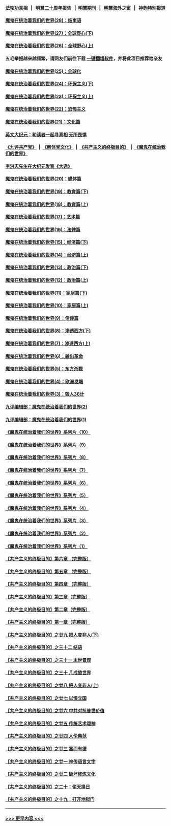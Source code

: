 #### [法轮功真相](https://github.com/gfw-breaker/truth/blob/master/README.md?t=0) &nbsp;&nbsp;|&nbsp;&nbsp; [明慧二十周年报告](https://github.com/gfw-breaker/mh-reports/blob/master/README.md?t=0) &nbsp;&nbsp;|&nbsp;&nbsp;[明慧期刊](https://github.com/gfw-breaker/mh-qikan) &nbsp;&nbsp;|&nbsp;&nbsp; [明慧海外之窗](https://github.com/gfw-breaker/mh-news/blob/master/README.md?t=0) &nbsp;&nbsp;|&nbsp;&nbsp; [神韵特别报道](https://github.com/gfw-breaker/mh-news/blob/master/shenyun.md?t=0)
#### [魔鬼在统治着我们的世界(28)：结束语](../pages/nsc422/n10936246.md?t=07192151) 
#### [魔鬼在统治着我们的世界(27)：全球野心(下)](../pages/nsc422/n10928319.md?t=07192151) 
#### [魔鬼在统治着我们的世界(26)：全球野心(上)](../pages/nsc422/n10900318.md?t=07192151) 
#### 五毛举报越来越频繁，请网友们前往下载 [一键翻墙软件](https://github.com/gfw-breaker/ssr-accounts)，并将此项目推荐给亲友
#### [魔鬼在统治着我们的世界(25)：全球化](../pages/nsc422/n10788205.md?t=07192151) 
#### [魔鬼在统治着我们的世界(24)：环保主义(下)](../pages/nsc422/n10695307.md?t=07192151) 
#### [魔鬼在统治着我们的世界(23)：环保主义(上)](../pages/nsc422/n10688613.md?t=07192151) 
#### [魔鬼在统治着我们的世界(22)：恐怖主义](../pages/nsc422/n10614727.md?t=07192151) 
#### [魔鬼在统治着我们的世界(21)：文化篇](../pages/nsc422/n10597706.md?t=07192151) 
#### [英文大纪元：和读者一起寻真相 无所畏惧](../pages/nsc422/n12542027.md?t=07192151) 
#### [《九评共产党》](https://github.com/begood0513/9ping.md/blob/master/README.md) &nbsp;|&nbsp; [《解体党文化》](../../../../jtdwh.md/blob/master/README.md)  &nbsp;|&nbsp; [《共产主义的终极目的》](../../../../gczydzjmd.md/blob/master/README.md) &nbsp;|&nbsp; [《魔鬼在统治我们的世界》](../../../../mgztzwmdsj.md/blob/master/README.md) 
#### [李洪志先生在大纪元发表《大选》](../pages/nsc422/n12534746.md?t=07192151) 
#### [魔鬼在统治着我们的世界(20)：媒体篇](../pages/nsc422/n10586579.md?t=07192151) 
#### [魔鬼在统治着我们的世界(19)：教育篇(下)](../pages/nsc422/n10564808.md?t=07192151) 
#### [魔鬼在统治着我们的世界(18)：教育篇(上)](../pages/nsc422/n10526970.md?t=07192151) 
#### [魔鬼在统治着我们的世界(17)：艺术篇](../pages/nsc422/n10499093.md?t=07192151) 
#### [魔鬼在统治着我们的世界(16)：法律篇](../pages/nsc422/n10485969.md?t=07192151) 
#### [魔鬼在统治着我们的世界(15)：经济篇(下)](../pages/nsc422/n10469975.md?t=07192151) 
#### [魔鬼在统治着我们的世界(14)：经济篇(上)](../pages/nsc422/n10457370.md?t=07192151) 
#### [魔鬼在统治着我们的世界(13)：政治篇(下)](../pages/nsc422/n10448270.md?t=07192151) 
#### [魔鬼在统治着我们的世界(12)：政治篇(上)](../pages/nsc422/n10444576.md?t=07192151) 
#### [魔鬼在统治着我们的世界(11)：家庭篇(下)](../pages/nsc422/n10440961.md?t=07192151) 
#### [魔鬼在统治着我们的世界(10)：家庭篇(上)](../pages/nsc422/n10435448.md?t=07192151) 
#### [魔鬼在统治着我们的世界(9)：信仰篇](../pages/nsc422/n10432159.md?t=07192151) 
#### [魔鬼在统治着我们的世界(8)：渗透西方(下)](../pages/nsc422/n10429603.md?t=07192151) 
#### [魔鬼在统治着我们的世界(7)：渗透西方(上)](../pages/nsc422/n10426013.md?t=07192151) 
#### [魔鬼在统治着我们的世界(6)：输出革命](../pages/nsc422/n10421536.md?t=07192151) 
#### [魔鬼在统治着我们的世界(5)：东方杀戮](../pages/nsc422/n10417707.md?t=07192151) 
#### [魔鬼在统治着我们的世界(4)：欧洲发端](../pages/nsc422/n10414890.md?t=07192151) 
#### [魔鬼在统治着我们的世界(3)：毁人36计](../pages/nsc422/n10411583.md?t=07192151) 
#### [九评编辑部：魔鬼在统治着我们的世界(2)](../pages/nsc422/n10410036.md?t=07192151) 
#### [九评编辑部：魔鬼在统治着我们的世界(1)](../pages/nsc422/n10406825.md?t=07192151) 
#### [《魔鬼在统治着我们的世界》系列片（10）](../pages/nsc422/n12292670.md?t=07192151) 
#### [《魔鬼在统治着我们的世界》系列片（9）](../pages/nsc422/n12290859.md?t=07192151) 
#### [《魔鬼在统治着我们的世界》系列片（8）](../pages/nsc422/n12287445.md?t=07192151) 
#### [《魔鬼在统治着我们的世界》系列片（7）](../pages/nsc422/n12283425.md?t=07192151) 
#### [《魔鬼在统治着我们的世界》系列片（6）](../pages/nsc422/n12282314.md?t=07192151) 
#### [《魔鬼在统治着我们的世界》系列片（5）](../pages/nsc422/n12281419.md?t=07192151) 
#### [《魔鬼在统治着我们的世界》系列片（4）](../pages/nsc422/n12274024.md?t=07192151) 
#### [《魔鬼在统治着我们的世界》系列片（3）](../pages/nsc422/n12271322.md?t=07192151) 
#### [《魔鬼在统治着我们的世界》系列片（2）](../pages/nsc422/n12269049.md?t=07192151) 
#### [《魔鬼在统治着我们的世界》系列片（1）](../pages/nsc422/n12267575.md?t=07192151) 
#### [【共产主义的终极目的】第六章 （完整版）](../pages/nsc422/n11428913.md?t=07192151) 
#### [【共产主义的终极目的】第五章 （完整版）](../pages/nsc422/n11428912.md?t=07192151) 
#### [【共产主义的终极目的】第四章 （完整版）](../pages/nsc422/n11428907.md?t=07192151) 
#### [【共产主义的终极目的】第三章（完整版）](../pages/nsc422/n11428848.md?t=07192151) 
#### [【共产主义的终极目的】第二章（完整版）](../pages/nsc422/n11428831.md?t=07192151) 
#### [【共产主义的终极目的】第一章（完整版）](../pages/nsc422/n11417651.md?t=07192151) 
#### [【共产主义的终极目的】之廿九 把人变非人(下)](../pages/nsc422/n11344140.md?t=07192151) 
#### [【共产主义的终极目的】之三十二 结语](../pages/nsc422/n11360535.md?t=07192151) 
#### [【共产主义的终极目的】之三十一 末世景观](../pages/nsc422/n11351129.md?t=07192151) 
#### [【共产主义的终极目的】之三十 几成狼世界](../pages/nsc422/n11348280.md?t=07192151) 
#### [【共产主义的终极目的】之廿八 把人变非人(上)](../pages/nsc422/n11340492.md?t=07192151) 
#### [【共产主义的终极目的】之廿七 以恨立国](../pages/nsc422/n11336944.md?t=07192151) 
#### [【共产主义的终极目的】之廿六 中共对抗普世价值](../pages/nsc422/n11324785.md?t=07192151) 
#### [【共产主义的终极目的】之廿五 传统艺术颂神](../pages/nsc422/n11296396.md?t=07192151) 
#### [【共产主义的终极目的】之廿四 人伦典范](../pages/nsc422/n11296397.md?t=07192151) 
#### [【共产主义的终极目的】之廿三 富而有德](../pages/nsc422/n11283598.md?t=07192151) 
#### [【共产主义的终极目的】之廿一 神传语言文字](../pages/nsc422/n11263265.md?t=07192151) 
#### [【共产主义的终极目的】之廿二 破坏修炼文化](../pages/nsc422/n11245728.md?t=07192151) 
#### [【共产主义的终极目的】之二十：偷天换日](../pages/nsc422/n11238846.md?t=07192151) 
#### [【共产主义的终极目的】之十九：打开地狱门](../pages/nsc422/n11206376.md?t=07192151) 

----
#### [ >>> 更早内容 <<< ](../indexes/nsc422-earlier.md)
